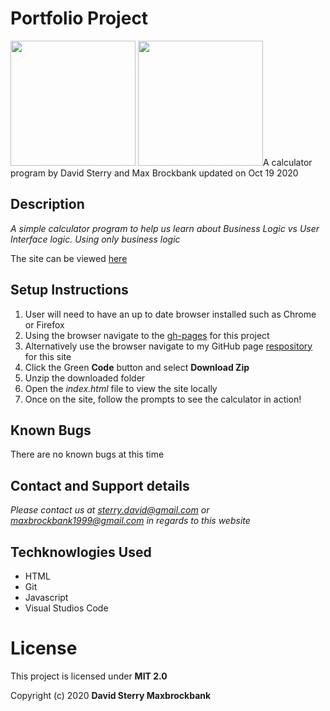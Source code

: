 # Portfolio Project
<img src="https://github.com/Dave-Sterry.png" width="200px" height="auto">
<img src="https://github.com/MaxBrockbank.png" width="200px" height="auto>


### A calculator program by David Sterry and Max Brockbank updated on Oct 19 2020

## Description

_A simple calculator program to help us learn about Business Logic vs User Interface logic. Using only business logic_

The site can be viewed [here](https://dave-sterry.github.io/calculator/)

## Setup Instructions
1. User will need to have an up to date browser installed such as Chrome or Firefox
2. Using the browser navigate to the [gh-pages](https://dave-sterry.github.io/calculator/) for this project
2. Alternatively use the browser navigate to my GitHub page [respository](https://github.com/Dave-Sterrycalculator) for this site
3. Click the Green **Code** button and select **Download Zip**
4. Unzip the downloaded folder
5. Open the _index.html_ file to view the site locally
6. Once on the site, follow the prompts to see the calculator in action!

## Known Bugs
There are no known bugs at this time

## Contact and Support details

_Please contact us at sterry.david@gmail.com or maxbrockbank1999@gmail.com in regards to this website_

## Techknowlogies Used

* HTML
* Git
* Javascript
* Visual Studios Code

# License

This project is licensed under **MIT 2.0**

Copyright (c) 2020 **David Sterry Maxbrockbank**